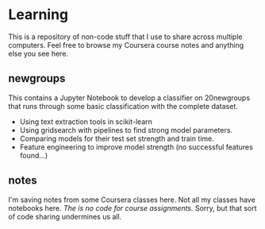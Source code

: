 # Learning

This is a repository of non-code stuff that I use to share across multiple computers. Feel free to browse my Coursera course notes and anything else you see here.

## newgroups

This contains a Jupyter Notebook to develop a classifier on 20newgroups that runs through some basic classification with the complete dataset.
- Using text extraction tools in scikit-learn
- Using gridsearch with pipelines to find strong model parameters.
- Comparing models for their test set strength and train time.
- Feature engineering to improve model strength (no successful features found...)

## notes

I'm saving notes from some Coursera classes here. Not all my classes have notebooks here. _The is no code for course assignments._ Sorry, but that sort of code sharing undermines us all.